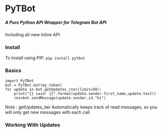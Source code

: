 # PyTBot
##### A Pure Python API Wrapper for Telegram Bot API
Including all-new Inline API
### Install
To Install using PIP: 
`pip install pytbot`

### Basics
```
import PyTBot
bot = PyTBot.bot(my_token)
for update in bot.getUpdates_iter(limit=50):
	print("{} said: {}".format(update.sender.first_name,update.text))
	res=bot.sendMessage(update.sender.id,"hi") 
```
Note : getUpdates_iter Automatically keeps track of read messages, so you will only get new messages with each call


### Working With Updates